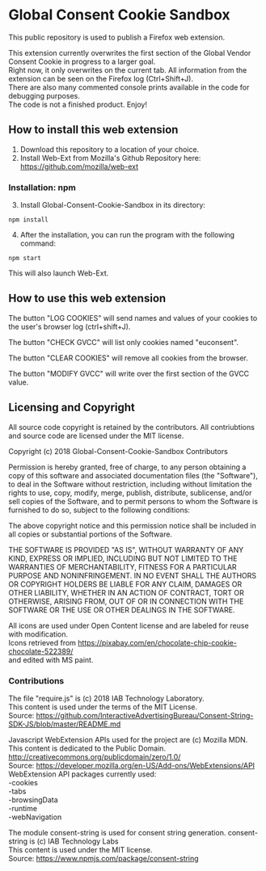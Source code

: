  # Global Consent Cookie Sandbox

 This public repository is used to publish a Firefox web extension.
 
 This extension currently overwrites the first section of the Global Vendor Consent Cookie in progress to a larger goal.<br />
 Right now, it only overwrites on the current tab. All information from the extension can be seen on the Firefox log (Ctrl+Shift+J).<br />
 There are also many commented console prints available in the code for debugging purposes.<br />
 The code is not a finished product. Enjoy!
 
 ## How to install this web extension
 
 1. Download this repository to a location of your choice.
 2. Install Web-Ext from Mozilla's Github Repository here: https://github.com/mozilla/web-ext
 
 ### Installation: npm
 
 3. Install Global-Consent-Cookie-Sandbox in its directory:
 ```
 npm install
 ```
 4. After the installation, you can run the program with the following command:
 ```
 npm start
 ```
 This will also launch Web-Ext.
 
  ## How to use this web extension
 
 The button "LOG COOKIES" will send names and values of your cookies to the user's browser log (ctrl+shift+J).
 
 The button "CHECK GVCC" will list only cookies named "euconsent".
 
 The button "CLEAR COOKIES" will remove all cookies from the browser.
 
 The button "MODIFY GVCC" will write over the first section of the GVCC value.
 
 ## Licensing and Copyright
 
 All source code copyright is retained by the contributors. All contriubtions and source code are licensed under the MIT license. 
 
 Copyright (c) 2018 Global-Consent-Cookie-Sandbox Contributors

 Permission is hereby granted, free of charge, to any person obtaining a copy of this software and associated documentation files (the "Software"), to deal in the Software without restriction, including without limitation the rights to use, copy, modify, merge, publish, distribute, sublicense, and/or sell copies of the Software, and to permit persons to whom the Software is furnished to do so, subject to the following conditions:

 The above copyright notice and this permission notice shall be included in all copies or substantial portions of the Software.

 THE SOFTWARE IS PROVIDED "AS IS", WITHOUT WARRANTY OF ANY KIND, EXPRESS OR IMPLIED, INCLUDING BUT NOT LIMITED TO THE WARRANTIES OF MERCHANTABILITY, FITNESS FOR A PARTICULAR PURPOSE AND NONINFRINGEMENT. IN NO EVENT SHALL THE AUTHORS OR COPYRIGHT HOLDERS BE LIABLE FOR ANY CLAIM, DAMAGES OR OTHER LIABILITY, WHETHER IN AN ACTION OF CONTRACT, TORT OR OTHERWISE, ARISING FROM, OUT OF OR IN CONNECTION WITH THE SOFTWARE OR THE USE OR OTHER DEALINGS IN THE SOFTWARE.
 
 All icons are used under Open Content license and are labeled for reuse with modification. <br />
 Icons retrieved from https://pixabay.com/en/chocolate-chip-cookie-chocolate-522389/ <br />
 and edited with MS paint.
 
 ### Contributions
 
  The file "require.js" is (c) 2018 IAB Technology Laboratory.<br />
  This content is used under the terms of the MIT License.<br />
  Source: https://github.com/InteractiveAdvertisingBureau/Consent-String-SDK-JS/blob/master/README.md
  
  Javascript WebExtension APIs used for the project are (c) Mozilla MDN.<br />
  This content is dedicated to the Public Domain.  http://creativecommons.org/publicdomain/zero/1.0/<br />
  Source: https://developer.mozilla.org/en-US/Add-ons/WebExtensions/API<br /> 
  WebExtension API packages currently used:<br />
   -cookies<br />
   -tabs<br />
   -browsingData<br />
   -runtime<br />
   -webNavigation
   
  The module consent-string is used for consent string generation.
  consent-string is (c) IAB Technology Labs<br />
  This content is used under the MIT license.<br />
  Source: https://www.npmjs.com/package/consent-string

